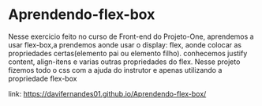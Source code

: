 # Aprendendo-flex-box
Nesse exercicio feito no curso de Front-end do Projeto-One, aprendemos a usar flex-box,a prendemos aonde  usar o display: flex, aonde colocar as propriedades certas(elemento pai ou elemento filho). conhecemos justify content, align-itens e varias outras propriedades do flex. Nesse projeto fizemos todo o css com a ajuda do instrutor e apenas utilizando a propriedade flex-box

link: https://davifernandes01.github.io/Aprendendo-flex-box/
